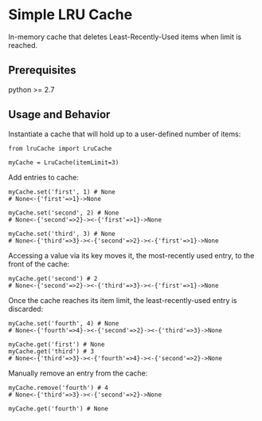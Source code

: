 # Simple LRU Cache

In-memory cache that deletes Least-Recently-Used items when limit is reached.

## Prerequisites

python >= 2.7

## Usage and Behavior

Instantiate a cache that will hold up to a user-defined number of items:
```
from lruCache import LruCache

myCache = LruCache(itemLimit=3)
```
Add entries to cache:
```
myCache.set('first', 1) # None
# None<-{'first'=>1}->None

myCache.set('second', 2) # None
# None<-{'second'=>2}-><-{'first'=>1}->None

myCache.set('third', 3) # None
# None<-{'third'=>3}-><-{'second'=>2}-><-{'first'=>1}->None
```
Accessing a value via its key moves it, the most-recently used entry, to the front of the cache:
```
myCache.get('second') # 2
# None<-{'second'=>2}-><-{'third'=>3}-><-{'first'=>1}->None
```
Once the cache reaches its item limit, the least-recently-used entry is discarded:
```
myCache.set('fourth', 4) # None
# None<-{'fourth'=>4}-><-{'second'=>2}-><-{'third'=>3}->None

myCache.get('first') # None
myCache.get('third') # 3
# None<-{'third'=>3}-><-{'fourth'=>4}-><-{'second'=>2}->None
```
Manually remove an entry from the cache:
```
myCache.remove('fourth') # 4
# None<-{'third'=>3}-><-{'second'=>2}->None

myCache.get('fourth') # None
```
